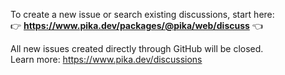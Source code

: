 To create a new issue or search existing discussions, start here:  
👉 **https://www.pika.dev/packages/@pika/web/discuss** 👈

All new issues created directly through GitHub will be closed.  
Learn more: https://www.pika.dev/discussions
